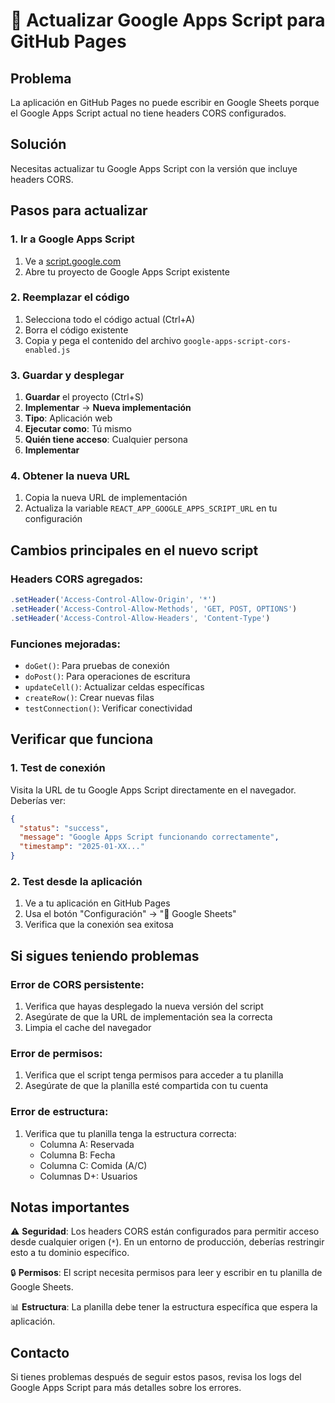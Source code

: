 # 🔧 Actualizar Google Apps Script para GitHub Pages

## Problema
La aplicación en GitHub Pages no puede escribir en Google Sheets porque el Google Apps Script actual no tiene headers CORS configurados.

## Solución
Necesitas actualizar tu Google Apps Script con la versión que incluye headers CORS.

## Pasos para actualizar

### 1. Ir a Google Apps Script
1. Ve a [script.google.com](https://script.google.com)
2. Abre tu proyecto de Google Apps Script existente

### 2. Reemplazar el código
1. Selecciona todo el código actual (Ctrl+A)
2. Borra el código existente
3. Copia y pega el contenido del archivo `google-apps-script-cors-enabled.js`

### 3. Guardar y desplegar
1. **Guardar** el proyecto (Ctrl+S)
2. **Implementar** → **Nueva implementación**
3. **Tipo**: Aplicación web
4. **Ejecutar como**: Tú mismo
5. **Quién tiene acceso**: Cualquier persona
6. **Implementar**

### 4. Obtener la nueva URL
1. Copia la nueva URL de implementación
2. Actualiza la variable `REACT_APP_GOOGLE_APPS_SCRIPT_URL` en tu configuración

## Cambios principales en el nuevo script

### Headers CORS agregados:
```javascript
.setHeader('Access-Control-Allow-Origin', '*')
.setHeader('Access-Control-Allow-Methods', 'GET, POST, OPTIONS')
.setHeader('Access-Control-Allow-Headers', 'Content-Type')
```

### Funciones mejoradas:
- `doGet()`: Para pruebas de conexión
- `doPost()`: Para operaciones de escritura
- `updateCell()`: Actualizar celdas específicas
- `createRow()`: Crear nuevas filas
- `testConnection()`: Verificar conectividad

## Verificar que funciona

### 1. Test de conexión
Visita la URL de tu Google Apps Script directamente en el navegador. Deberías ver:
```json
{
  "status": "success",
  "message": "Google Apps Script funcionando correctamente",
  "timestamp": "2025-01-XX..."
}
```

### 2. Test desde la aplicación
1. Ve a tu aplicación en GitHub Pages
2. Usa el botón "Configuración" → "🔧 Google Sheets"
3. Verifica que la conexión sea exitosa

## Si sigues teniendo problemas

### Error de CORS persistente:
1. Verifica que hayas desplegado la nueva versión del script
2. Asegúrate de que la URL de implementación sea la correcta
3. Limpia el cache del navegador

### Error de permisos:
1. Verifica que el script tenga permisos para acceder a tu planilla
2. Asegúrate de que la planilla esté compartida con tu cuenta

### Error de estructura:
1. Verifica que tu planilla tenga la estructura correcta:
   - Columna A: Reservada
   - Columna B: Fecha
   - Columna C: Comida (A/C)
   - Columnas D+: Usuarios

## Notas importantes

⚠️ **Seguridad**: Los headers CORS están configurados para permitir acceso desde cualquier origen (`*`). En un entorno de producción, deberías restringir esto a tu dominio específico.

🔒 **Permisos**: El script necesita permisos para leer y escribir en tu planilla de Google Sheets.

📊 **Estructura**: La planilla debe tener la estructura específica que espera la aplicación.

## Contacto
Si tienes problemas después de seguir estos pasos, revisa los logs del Google Apps Script para más detalles sobre los errores. 